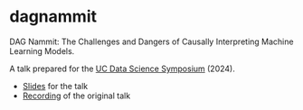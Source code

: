 # dagnammit

DAG Nammit: The Challenges and Dangers of Causally Interpreting Machine Learning Models. 

A talk prepared for the [UC Data Science Symposium](https://business.uc.edu/about/centers-partnerships/business-analytics/events/data-science-symposium.html) (2024).

* [Slides](https://bgreenwell.github.io/dagnammit/) for the talk
* [Recording](https://www.youtube.com/watch?v=eZZZLZJE2Rc) of the original talk